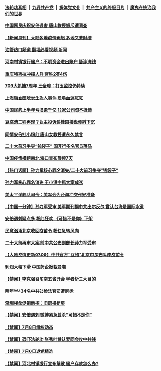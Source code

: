 ####  [法轮功真相](../../../../basic/blob/master/README.md?t=07101102) &nbsp;|&nbsp; [九评共产党](../../../../9ping.md/blob/master/README.md?t=07101102) &nbsp;|&nbsp; [解体党文化](../../../../jtdwh.md/blob/master/README.md?t=07101102)  &nbsp;|&nbsp; [共产主义的终极目的](../../../../gczydzjmd.md/blob/master/README.md?t=07101102) &nbsp;|&nbsp; [魔鬼在统治我们的世界](../../../../mgztzwmdsj.md/blob/master/README.md?t=07101102) 

#### [中国网民庆祝安倍遇害 唐山教授怒斥遭调查](../pages/prog204/a103475689.md?t=07101102) 

#### [【新闻周刊】大陆多地疫情再起 多地又遭封控](../pages/prog204/a103475589.md?t=07101102) 

#### [油管热门频道 翻墙必看视频 新闻](http://45.76.130.85:81/youtube.html?07101102)

#### [河南村镇银行储户：不明资金进出账户 疑涉洗钱](../pages/prog204/a103475505.md?t=07101102) 

#### [重庆特斯拉冲撞人群 官称2死4伤](../pages/prog204/a103475480.md?t=07101102) 

#### [709大抓捕7周年 王全璋：打压监控仍持续](../pages/prog204/a103475329.md?t=07101102) 

#### [上海瑞金医院发生砍人事件 现场血迹斑斑](../pages/prog204/a103475334.md?t=07101102) 

#### [中国民航上半年亏损逾千亿 12家公司资不抵债](../pages/prog204/a103475315.md?t=07101102) 

#### [豆腐渣工程再现？业主投诉碧桂园楼盘倾斜下沉](../pages/prog204/a103475306.md?t=07101102) 

#### [同情安倍批小粉红 唐山女教授遭永久禁言](../pages/prog204/a103475349.md?t=07101102) 

#### [二十大前习争夺“钱袋子” 国开行多名官员落马](../pages/prog204/a103475128.md?t=07101102) 

#### [中国疫情横跨南北 海口宣布管控7天](../pages/prog204/a103475234.md?t=07101102) 

#### [【热门话题】孙力军核心罪名消失/二十大前习争夺“钱袋子”](../pages/prog204/a103475191.md?t=07101102) 



#### [孙力军核心罪名消失 王小洪主抓大案成迷](../pages/prog204/a103475150.md?t=07101102) 

#### [美太平洋舰队司令：美军会为台海冲突作好准备](../pages/prog204/a103475134.md?t=07101102) 

#### [【中国一分钟】孙力军受审 美军期刊揭中共出尔反尔 曾认台海是国际水道](../pages/prog204/a103475046.md?t=07101102) 

#### [安倍遇刺疑点多 粉红狂欢 《可惜不是你》下架](../pages/prog204/a103475044.md?t=07101102) 

#### [民意汹涌北京收回疫苗令 粉红急转风向](../pages/prog204/a103475048.md?t=07101102) 

#### [二十大前再审大案 前中共公安副部长孙力军受审](../pages/prog204/a103474883.md?t=07101102) 

#### [【大陆疫情更新07.09】中共官方“互掐”北京市深夜叫停疫苗令](../pages/prog204/a103466333.md?t=07101102) 

#### [利润大幅下滑 中国药企掀裁员潮](../pages/prog204/a103474719.md?t=07101102) 

#### [【禁闻】李克强召东南五省开会 学者析三大目的](../pages/prog204/a103474611.md?t=07101102) 

#### [两年半434名中共公检法官员遭厄运](../pages/prog204/a103474667.md?t=07101102) 

#### [深圳楼盘促销新招：旧房换新房](../pages/prog204/a103474690.md?t=07101102) 

#### [【禁闻】安倍遇刺 微博紧急封杀“可惜不是你”](../pages/prog204/a103474607.md?t=07101102) 

#### [【禁闻】7月8日维权动态](../pages/prog204/a103474605.md?t=07101102) 

#### [【禁闻】恐吓法轮功 张秀叶供认爱同会收中共钱](../pages/prog204/a103474615.md?t=07101102) 

#### [【禁闻】7月8日退党精选](../pages/prog204/a103474603.md?t=07101102) 

#### [【禁闻】河北村镇银行宣布解散 储户存款怎么办?](../pages/prog204/a103474626.md?t=07101102) 

<img src='http://gfw-breaker.win/goodnews/indexes/prog204.md' width='0px' height='0px'/>
